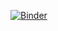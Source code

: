 [![Binder](https://mybinder.org/badge_logo.svg)](https://mybinder.org/v2/gh/tomelse/HowToPython/main?labpath=demonstration.ipynb)
 
